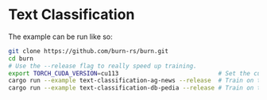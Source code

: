# Text Classification

The example can be run like so:

```bash
git clone https://github.com/burn-rs/burn.git
cd burn
# Use the --release flag to really speed up training.
export TORCH_CUDA_VERSION=cu113                            # Set the cuda version
cargo run --example text-classification-ag-news --release  # Train on the ag news dataset
cargo run --example text-classification-db-pedia --release # Train on the db pedia dataset
```
